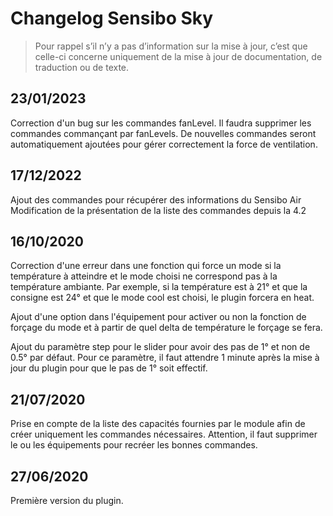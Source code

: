 # Changelog Sensibo Sky

> Pour rappel s’il n’y a pas d’information sur la mise à jour, c’est que celle-ci concerne uniquement de la mise à jour de documentation, de traduction ou de texte.

## 23/01/2023

Correction d'un bug sur les commandes fanLevel.
Il faudra supprimer les commandes commançant par fanLevels. De nouvelles commandes seront automatiquement ajoutées pour gérer correctement la force de ventilation. 

## 17/12/2022

Ajout des commandes pour récupérer des informations du Sensibo Air
Modification de la présentation de la liste des commandes depuis la 4.2


## 16/10/2020

Correction d'une erreur dans une fonction qui force un mode si la température à atteindre et le mode choisi ne correspond pas à la température ambiante. Par exemple, si la température est à 21° et que la consigne est 24° et que le mode cool est choisi, le plugin forcera en heat. 

Ajout d'une option dans l'équipement pour activer ou non la fonction de forçage du mode et à partir de quel delta de température le forçage se fera.

Ajout du paramètre step pour le slider pour avoir des pas de 1° et non de 0.5° par défaut. Pour ce paramètre, il faut attendre 1 minute après la mise à jour du plugin pour que le pas de 1° soit effectif.


## 21/07/2020

Prise en compte de la liste des capacités fournies par le module afin de créer uniquement les commandes nécessaires.
Attention, il faut supprimer le ou les équipements pour recréer les bonnes commandes.

## 27/06/2020

Première version du plugin.
